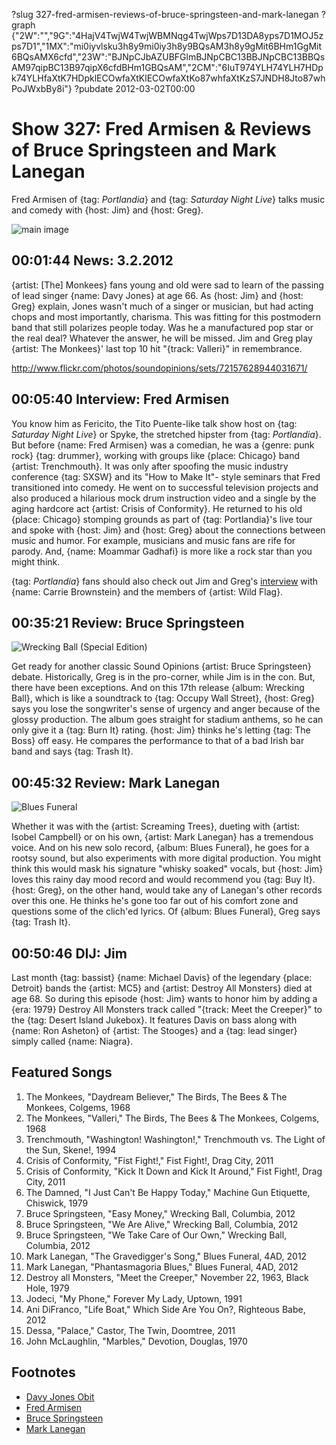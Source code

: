 ?slug 327-fred-armisen-reviews-of-bruce-springsteen-and-mark-lanegan
?graph {"2W":"","9G":"4HajV4TwjW4TwjWBMNqg4TwjWps7D13DA8yps7D1MOJ5zps7D1","1MX":"mi0iyvlsku3h8y9mi0iy3h8y9BQsAM3h8y9gMit6BHm1GgMit6BQsAMX6cfd","23W":"BJNpCJbAZUBFGlmBJNpCBC13BBJNpCBC13BBQsAM97qipBC13B97qipX6cfdBHm1GBQsAM","2CM":"6IuT974YLH74YLH7HDpk74YLHfaXtK7HDpklECOwfaXtKlECOwfaXtKo87whfaXtKzS7JNDH8Jto87whPoJWxbBy8i"}
?pubdate 2012-03-02T00:00

# Show 327: Fred Armisen & Reviews of Bruce Springsteen and Mark Lanegan
Fred Armisen of {tag: *Portlandia*} and {tag: *Saturday Night Live*} talks music and comedy with {host: Jim} and {host: Greg}.

![main image](https://static.soundopinions.org/images/2012/fredarmisen.jpg)
 
## 00:01:44 News: 3.2.2012
{artist: [The] Monkees} fans young and old were sad to learn of the passing of lead singer {name: Davy Jones} at age 66. As {host: Jim} and {host: Greg} explain, Jones wasn't much of a singer or musician, but had acting chops and most importantly, charisma. This was fitting for this postmodern band that still polarizes people today. Was he a manufactured pop star or the real deal? Whatever the answer, he will be missed. Jim and Greg play {artist: The Monkees}' last top 10 hit "{track: Valleri}" in remembrance.

http://www.flickr.com/photos/soundopinions/sets/72157628944031671/

## 00:05:40 Interview: Fred Armisen
You know him as Fericito, the Tito Puente-like talk show host on {tag: *Saturday Night Live*} or Spyke, the stretched hipster from {tag: *Portlandia*}. But before {name: Fred Armisen} was a comedian, he was a {genre: punk rock} {tag: drummer}, working with groups like {place: Chicago} band {artist: Trenchmouth}. It was only after spoofing the music industry conference {tag: SXSW} and its "How to Make It"- style seminars that Fred transitioned into comedy. He went on to successful television projects and also produced a hilarious mock drum instruction video and a single by the aging hardcore act {artist: Crisis of Conformity}. He returned to his old {place: Chicago} stomping grounds as part of {tag: Portlandia}'s live tour and spoke with {host: Jim} and {host: Greg} about the connections between music and humor. For example, musicians and music fans are rife for parody. And, {name: Moammar Gadhafi} is more like a rock star than you might think.

{tag: *Portlandia*} fans should also check out Jim and Greg's [interview](http://www.soundopinions.org/show/311) with {name: Carrie Brownstein} and the members of {artist: Wild Flag}.

## 00:35:21 Review: Bruce Springsteen
![Wrecking Ball (Special Edition)](https://static.soundopinions.org/assets/327/1MX0.jpg)

Get ready for another classic Sound Opinions {artist: Bruce Springsteen} debate. Historically, Greg is in the pro-corner, while Jim is in the con. But, there have been exceptions. And on this 17th release {album: Wrecking Ball}, which is like a soundtrack to {tag: Occupy Wall Street}, {host: Greg} says you lose the songwriter's sense of urgency and anger because of the glossy production. The album goes straight for stadium anthems, so he can only give it a {tag: Burn It} rating. {host: Jim} thinks he's letting {tag: The Boss} off easy. He compares the performance to that of a bad Irish bar band and says {tag: Trash It}.

## 00:45:32 Review: Mark Lanegan
![Blues Funeral](https://static.soundopinions.org/assets/327/23W0.jpg)

Whether it was with the {artist: Screaming Trees}, dueting with {artist: Isobel Campbell} or on his own, {artist: Mark Lanegan} has a tremendous voice. And on his new solo record, {album: Blues Funeral}, he goes for a rootsy sound, but also experiments with more digital production. You might think this would mask his signature "whisky soaked" vocals, but {host: Jim} loves this rainy day mood record and would recommend you {tag: Buy It}. {host: Greg}, on the other hand, would take any of Lanegan's other records over this one. He thinks he's gone too far out of his comfort zone and questions some of the clich'ed lyrics. Of {album: Blues Funeral}, Greg says {tag: Trash It}.

## 00:50:46 DIJ: Jim
Last month {tag: bassist} {name: Michael Davis} of the legendary {place: Detroit} bands the {artist: MC5} and {artist: Destroy All Monsters} died at age 68. So during this episode {host: Jim} wants to honor him by adding a {era: 1979} Destroy All Monsters track called "{track: Meet the Creeper}" to the {tag: Desert Island Jukebox}. It features Davis on bass along with {name: Ron Asheton} of {artist: The Stooges} and a {tag: lead singer} simply called {name: Niagra}.

## Featured Songs
1. The Monkees, "Daydream Believer," The Birds, The Bees & The Monkees, Colgems, 1968
2. The Monkees, "Valleri," The Birds, The Bees & The Monkees, Colgems, 1968
3. Trenchmouth, "Washington! Washington!," Trenchmouth vs. The Light of the Sun, Skene!, 1994
4. Crisis of Conformity, "Fist Fight!," Fist Fight!, Drag City, 2011
5. Crisis of Conformity, "Kick It Down and Kick It Around," Fist Fight!, Drag City, 2011
6. The Damned, "I Just Can't Be Happy Today," Machine Gun Etiquette, Chiswick, 1979
7. Bruce Springsteen, "Easy Money," Wrecking Ball, Columbia, 2012
8. Bruce Springsteen, "We Are Alive," Wrecking Ball, Columbia, 2012
9. Bruce Springsteen, "We Take Care of Our Own," Wrecking Ball, Columbia, 2012
10. Mark Lanegan, "The Gravedigger's Song," Blues Funeral, 4AD, 2012
11. Mark Lanegan, "Phantasmagoria Blues," Blues Funeral, 4AD, 2012
12. Destroy all Monsters, "Meet the Creeper," November 22, 1963, Black Hole, 1979
13. Jodeci, "My Phone," Forever My Lady, Uptown, 1991
14. Ani DiFranco, "Life Boat," Which Side Are You On?, Righteous Babe, 2012
15. Dessa, "Palace," Castor, The Twin, Doomtree, 2011
16. John McLaughlin, "Marbles," Devotion, Douglas, 1970

## Footnotes
- [Davy Jones Obit](http://www.nytimes.com/2012/03/01/arts/music/davy-jones-a-singer-in-the-monkees-dies-at-66.html)
- [Fred Armisen](http://www.fredarmisen.com/)
- [Bruce Springsteen](http://brucespringsteen.net/)
- [Mark Lanegan](http://marklanegan.com/)
